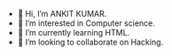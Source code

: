 - 👋 Hi, I’m ANKIT KUMAR.
- 👀 I’m interested in Computer science.
- 🌱 I’m currently learning HTML.
- 💞️ I’m looking to collaborate on Hacking. 


<!---
Ankitkumarji1323/Ankitkumarji1323 is a ✨ special ✨ repository because its `README.md` (this file) appears on your GitHub profile.
You can click the Preview link to take a look at your changes.
--->
